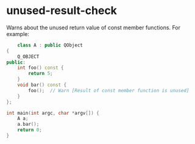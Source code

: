 # unused-result-check

Warns about the unused return value of const member functions. For example:  
```cpp
    class A : public QObject
{
    Q_OBJECT
public:
    int foo() const {
        return 5;
    }
    void bar() const {
        foo();  // Warn [Result of const member function is unused]
    }
};

int main(int argc, char *argv[]) {
    A a;
    a.bar();
    return 0; 
}

```
